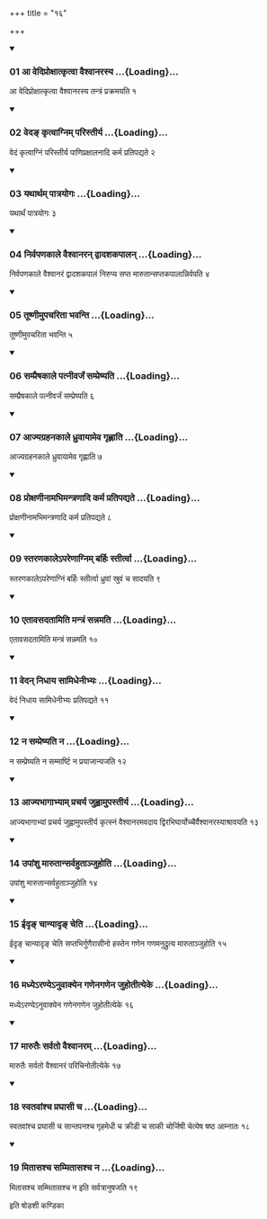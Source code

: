 +++
title = "१६"

+++

<div class="js_include" includetitle="true" newlevelforh1="3" unfilled="" url="/vedAH_yajuH/taittirIyam/sUtram/ApastambaH/shrautam/vishvAsa-prastutiH/17/16/01_A_vediproxAtkRtvA_vaishvAnarasya.md">
<details open><summary><h3>01 आ वेदिप्रोक्षात्कृत्वा वैश्वानरस्य ...{Loading}...</h3></summary>

आ वेदिप्रोक्षात्कृत्वा वैश्वानरस्य तन्त्रं प्रक्रमयति १
</details>
</div>

<div class="js_include collapsed" newlevelforh1="4" title="सर्वाष् टीकाः" url="/vedAH_yajuH/taittirIyam/sUtram/ApastambaH/shrautam/sarvASh_TIkAH/17/16/01_A_vediproxAtkRtvA_vaishvAnarasya.md"> </div>



<div class="js_include collapsed" newlevelforh1="4" title="मूलम्" url="/vedAH_yajuH/taittirIyam/sUtram/ApastambaH/shrautam/mUlam/17/16/01_A_vediproxAtkRtvA_vaishvAnarasya.md"> </div>


<div class="js_include" includetitle="true" newlevelforh1="3" unfilled="" url="/vedAH_yajuH/taittirIyam/sUtram/ApastambaH/shrautam/vishvAsa-prastutiH/17/16/02_veda~N_kRtvAgnim_paristIrya.md">
<details open><summary><h3>02 वेदङ् कृत्वाग्निम् परिस्तीर्य ...{Loading}...</h3></summary>

वेदं कृत्वाग्निं परिस्तीर्य पाणिप्रक्षालनादि कर्म प्रतिपद्यते २
</details>
</div>

<div class="js_include collapsed" newlevelforh1="4" title="सर्वाष् टीकाः" url="/vedAH_yajuH/taittirIyam/sUtram/ApastambaH/shrautam/sarvASh_TIkAH/17/16/02_veda~N_kRtvAgnim_paristIrya.md"> </div>



<div class="js_include collapsed" newlevelforh1="4" title="मूलम्" url="/vedAH_yajuH/taittirIyam/sUtram/ApastambaH/shrautam/mUlam/17/16/02_veda~N_kRtvAgnim_paristIrya.md"> </div>


<div class="js_include" includetitle="true" newlevelforh1="3" unfilled="" url="/vedAH_yajuH/taittirIyam/sUtram/ApastambaH/shrautam/vishvAsa-prastutiH/17/16/03_yathArtham_pAtrayogaH.md">
<details open><summary><h3>03 यथार्थम् पात्रयोगः ...{Loading}...</h3></summary>

यथार्थं पात्रयोगः ३
</details>
</div>

<div class="js_include collapsed" newlevelforh1="4" title="सर्वाष् टीकाः" url="/vedAH_yajuH/taittirIyam/sUtram/ApastambaH/shrautam/sarvASh_TIkAH/17/16/03_yathArtham_pAtrayogaH.md"> </div>



<div class="js_include collapsed" newlevelforh1="4" title="मूलम्" url="/vedAH_yajuH/taittirIyam/sUtram/ApastambaH/shrautam/mUlam/17/16/03_yathArtham_pAtrayogaH.md"> </div>


<div class="js_include" includetitle="true" newlevelforh1="3" unfilled="" url="/vedAH_yajuH/taittirIyam/sUtram/ApastambaH/shrautam/vishvAsa-prastutiH/17/16/04_nirvapaNakAle_vaishvAnaran_dvAdashakapAlan.md">
<details open><summary><h3>04 निर्वपणकाले वैश्वानरन् द्वादशकपालन् ...{Loading}...</h3></summary>

निर्वपणकाले वैश्वानरं द्वादशकपालं निरुप्य सप्त मारुतान्सप्तकपालान्निर्वपति ४
</details>
</div>

<div class="js_include collapsed" newlevelforh1="4" title="सर्वाष् टीकाः" url="/vedAH_yajuH/taittirIyam/sUtram/ApastambaH/shrautam/sarvASh_TIkAH/17/16/04_nirvapaNakAle_vaishvAnaran_dvAdashakapAlan.md"> </div>



<div class="js_include collapsed" newlevelforh1="4" title="मूलम्" url="/vedAH_yajuH/taittirIyam/sUtram/ApastambaH/shrautam/mUlam/17/16/04_nirvapaNakAle_vaishvAnaran_dvAdashakapAlan.md"> </div>


<div class="js_include" includetitle="true" newlevelforh1="3" unfilled="" url="/vedAH_yajuH/taittirIyam/sUtram/ApastambaH/shrautam/vishvAsa-prastutiH/17/16/05_tUShNImupacharitA_bhavanti.md">
<details open><summary><h3>05 तूष्णीमुपचरिता भवन्ति ...{Loading}...</h3></summary>

तूष्णीमुपचरिता भवन्ति ५
</details>
</div>

<div class="js_include collapsed" newlevelforh1="4" title="सर्वाष् टीकाः" url="/vedAH_yajuH/taittirIyam/sUtram/ApastambaH/shrautam/sarvASh_TIkAH/17/16/05_tUShNImupacharitA_bhavanti.md"> </div>



<div class="js_include collapsed" newlevelforh1="4" title="मूलम्" url="/vedAH_yajuH/taittirIyam/sUtram/ApastambaH/shrautam/mUlam/17/16/05_tUShNImupacharitA_bhavanti.md"> </div>


<div class="js_include" includetitle="true" newlevelforh1="3" unfilled="" url="/vedAH_yajuH/taittirIyam/sUtram/ApastambaH/shrautam/vishvAsa-prastutiH/17/16/06_sampraiShakAle_patnIvarjaM_sampreShyati.md">
<details open><summary><h3>06 सम्प्रैषकाले पत्नीवर्जं सम्प्रेष्यति ...{Loading}...</h3></summary>

सम्प्रैषकाले पत्नीवर्जं सम्प्रेष्यति ६
</details>
</div>

<div class="js_include collapsed" newlevelforh1="4" title="सर्वाष् टीकाः" url="/vedAH_yajuH/taittirIyam/sUtram/ApastambaH/shrautam/sarvASh_TIkAH/17/16/06_sampraiShakAle_patnIvarjaM_sampreShyati.md"> </div>



<div class="js_include collapsed" newlevelforh1="4" title="मूलम्" url="/vedAH_yajuH/taittirIyam/sUtram/ApastambaH/shrautam/mUlam/17/16/06_sampraiShakAle_patnIvarjaM_sampreShyati.md"> </div>


<div class="js_include" includetitle="true" newlevelforh1="3" unfilled="" url="/vedAH_yajuH/taittirIyam/sUtram/ApastambaH/shrautam/vishvAsa-prastutiH/17/16/07_AjyagrahanakAle_dhruvAyAmeva_gRhNAti.md">
<details open><summary><h3>07 आज्यग्रहनकाले ध्रुवायामेव गृह्णाति ...{Loading}...</h3></summary>

आज्यग्रहनकाले ध्रुवायामेव गृह्णाति ७
</details>
</div>

<div class="js_include collapsed" newlevelforh1="4" title="सर्वाष् टीकाः" url="/vedAH_yajuH/taittirIyam/sUtram/ApastambaH/shrautam/sarvASh_TIkAH/17/16/07_AjyagrahanakAle_dhruvAyAmeva_gRhNAti.md"> </div>



<div class="js_include collapsed" newlevelforh1="4" title="मूलम्" url="/vedAH_yajuH/taittirIyam/sUtram/ApastambaH/shrautam/mUlam/17/16/07_AjyagrahanakAle_dhruvAyAmeva_gRhNAti.md"> </div>


<div class="js_include" includetitle="true" newlevelforh1="3" unfilled="" url="/vedAH_yajuH/taittirIyam/sUtram/ApastambaH/shrautam/vishvAsa-prastutiH/17/16/08_proxaNInAmabhimantraNAdi_karma_pratipadyate.md">
<details open><summary><h3>08 प्रोक्षणीनामभिमन्त्रणादि कर्म प्रतिपद्यते ...{Loading}...</h3></summary>

प्रोक्षणीनामभिमन्त्रणादि कर्म प्रतिपद्यते ८
</details>
</div>

<div class="js_include collapsed" newlevelforh1="4" title="सर्वाष् टीकाः" url="/vedAH_yajuH/taittirIyam/sUtram/ApastambaH/shrautam/sarvASh_TIkAH/17/16/08_proxaNInAmabhimantraNAdi_karma_pratipadyate.md"> </div>



<div class="js_include collapsed" newlevelforh1="4" title="मूलम्" url="/vedAH_yajuH/taittirIyam/sUtram/ApastambaH/shrautam/mUlam/17/16/08_proxaNInAmabhimantraNAdi_karma_pratipadyate.md"> </div>


<div class="js_include" includetitle="true" newlevelforh1="3" unfilled="" url="/vedAH_yajuH/taittirIyam/sUtram/ApastambaH/shrautam/vishvAsa-prastutiH/17/16/09_staraNakAle-pareNAgnim_barhiH_stIrtvA.md">
<details open><summary><h3>09 स्तरणकालेऽपरेणाग्निम् बर्हिः स्तीर्त्वा ...{Loading}...</h3></summary>

स्तरणकालेऽपरेणाग्निं बर्हिः स्तीर्त्वा ध्रुवां स्रुवं च सादयति ९
</details>
</div>

<div class="js_include collapsed" newlevelforh1="4" title="सर्वाष् टीकाः" url="/vedAH_yajuH/taittirIyam/sUtram/ApastambaH/shrautam/sarvASh_TIkAH/17/16/09_staraNakAle-pareNAgnim_barhiH_stIrtvA.md"> </div>



<div class="js_include collapsed" newlevelforh1="4" title="मूलम्" url="/vedAH_yajuH/taittirIyam/sUtram/ApastambaH/shrautam/mUlam/17/16/09_staraNakAle-pareNAgnim_barhiH_stIrtvA.md"> </div>


<div class="js_include" includetitle="true" newlevelforh1="3" unfilled="" url="/vedAH_yajuH/taittirIyam/sUtram/ApastambaH/shrautam/vishvAsa-prastutiH/17/16/10_etAvasadatAmiti_mantraM_sannamati.md">
<details open><summary><h3>10 एतावसदतामिति मन्त्रं सन्नमति ...{Loading}...</h3></summary>

एतावसदतामिति मन्त्रं सन्नमति १०
</details>
</div>

<div class="js_include collapsed" newlevelforh1="4" title="सर्वाष् टीकाः" url="/vedAH_yajuH/taittirIyam/sUtram/ApastambaH/shrautam/sarvASh_TIkAH/17/16/10_etAvasadatAmiti_mantraM_sannamati.md"> </div>



<div class="js_include collapsed" newlevelforh1="4" title="मूलम्" url="/vedAH_yajuH/taittirIyam/sUtram/ApastambaH/shrautam/mUlam/17/16/10_etAvasadatAmiti_mantraM_sannamati.md"> </div>


<div class="js_include" includetitle="true" newlevelforh1="3" unfilled="" url="/vedAH_yajuH/taittirIyam/sUtram/ApastambaH/shrautam/vishvAsa-prastutiH/17/16/11_vedan_nidhAya_sAmidhenIbhyaH.md">
<details open><summary><h3>11 वेदन् निधाय सामिधेनीभ्यः ...{Loading}...</h3></summary>

वेदं निधाय सामिधेनीभ्यः प्रतिपद्यते ११
</details>
</div>

<div class="js_include collapsed" newlevelforh1="4" title="सर्वाष् टीकाः" url="/vedAH_yajuH/taittirIyam/sUtram/ApastambaH/shrautam/sarvASh_TIkAH/17/16/11_vedan_nidhAya_sAmidhenIbhyaH.md"> </div>



<div class="js_include collapsed" newlevelforh1="4" title="मूलम्" url="/vedAH_yajuH/taittirIyam/sUtram/ApastambaH/shrautam/mUlam/17/16/11_vedan_nidhAya_sAmidhenIbhyaH.md"> </div>


<div class="js_include" includetitle="true" newlevelforh1="3" unfilled="" url="/vedAH_yajuH/taittirIyam/sUtram/ApastambaH/shrautam/vishvAsa-prastutiH/17/16/12_na_sampreShyati_na.md">
<details open><summary><h3>12 न सम्प्रेष्यति न ...{Loading}...</h3></summary>

न सम्प्रेष्यति न सम्मार्ष्टि न प्रयाजान्यजति १२
</details>
</div>

<div class="js_include collapsed" newlevelforh1="4" title="सर्वाष् टीकाः" url="/vedAH_yajuH/taittirIyam/sUtram/ApastambaH/shrautam/sarvASh_TIkAH/17/16/12_na_sampreShyati_na.md"> </div>



<div class="js_include collapsed" newlevelforh1="4" title="मूलम्" url="/vedAH_yajuH/taittirIyam/sUtram/ApastambaH/shrautam/mUlam/17/16/12_na_sampreShyati_na.md"> </div>


<div class="js_include" includetitle="true" newlevelforh1="3" unfilled="" url="/vedAH_yajuH/taittirIyam/sUtram/ApastambaH/shrautam/vishvAsa-prastutiH/17/16/13_AjyabhAgAbhyAm_pracharya_juhvAmupastIrya.md">
<details open><summary><h3>13 आज्यभागाभ्याम् प्रचर्य जुह्वामुपस्तीर्य ...{Loading}...</h3></summary>

आज्यभागाभ्यां प्रचर्य जुह्वामुपस्तीर्य कृत्स्नं वैश्वानरमवदाय द्विरभिघार्योच्चैर्वैश्वानरस्याश्रावयति १३
</details>
</div>

<div class="js_include collapsed" newlevelforh1="4" title="सर्वाष् टीकाः" url="/vedAH_yajuH/taittirIyam/sUtram/ApastambaH/shrautam/sarvASh_TIkAH/17/16/13_AjyabhAgAbhyAm_pracharya_juhvAmupastIrya.md"> </div>



<div class="js_include collapsed" newlevelforh1="4" title="मूलम्" url="/vedAH_yajuH/taittirIyam/sUtram/ApastambaH/shrautam/mUlam/17/16/13_AjyabhAgAbhyAm_pracharya_juhvAmupastIrya.md"> </div>


<div class="js_include" includetitle="true" newlevelforh1="3" unfilled="" url="/vedAH_yajuH/taittirIyam/sUtram/ApastambaH/shrautam/vishvAsa-prastutiH/17/16/14_upAMshu_mArutAnsarvahutAnjuhoti.md">
<details open><summary><h3>14 उपांशु मारुतान्सर्वहुताञ्जुहोति ...{Loading}...</h3></summary>

उपांशु मारुतान्सर्वहुताञ्जुहोति १४
</details>
</div>

<div class="js_include collapsed" newlevelforh1="4" title="सर्वाष् टीकाः" url="/vedAH_yajuH/taittirIyam/sUtram/ApastambaH/shrautam/sarvASh_TIkAH/17/16/14_upAMshu_mArutAnsarvahutAnjuhoti.md"> </div>



<div class="js_include collapsed" newlevelforh1="4" title="मूलम्" url="/vedAH_yajuH/taittirIyam/sUtram/ApastambaH/shrautam/mUlam/17/16/14_upAMshu_mArutAnsarvahutAnjuhoti.md"> </div>


<div class="js_include" includetitle="true" newlevelforh1="3" unfilled="" url="/vedAH_yajuH/taittirIyam/sUtram/ApastambaH/shrautam/vishvAsa-prastutiH/17/16/15_IdR~N_chAnyAdR~N_cheti.md">
<details open><summary><h3>15 ईदृङ् चान्यादृङ् चेति ...{Loading}...</h3></summary>

ईदृङ् चान्यादृङ् चेति सप्तभिर्गुणैरासीनो हस्तेन गणेन गणमनुद्रुत्य मारुताञ्जुहोति १५
</details>
</div>

<div class="js_include collapsed" newlevelforh1="4" title="सर्वाष् टीकाः" url="/vedAH_yajuH/taittirIyam/sUtram/ApastambaH/shrautam/sarvASh_TIkAH/17/16/15_IdR~N_chAnyAdR~N_cheti.md"> </div>



<div class="js_include collapsed" newlevelforh1="4" title="मूलम्" url="/vedAH_yajuH/taittirIyam/sUtram/ApastambaH/shrautam/mUlam/17/16/15_IdR~N_chAnyAdR~N_cheti.md"> </div>


<div class="js_include" includetitle="true" newlevelforh1="3" unfilled="" url="/vedAH_yajuH/taittirIyam/sUtram/ApastambaH/shrautam/vishvAsa-prastutiH/17/16/16_madhye-raNye-nuvAkyena_gaNenagaNena_juhotItyeke.md">
<details open><summary><h3>16 मध्येऽरण्येऽनुवाक्येन गणेनगणेन जुहोतीत्येके ...{Loading}...</h3></summary>

मध्येऽरण्येऽनुवाक्येन गणेनगणेन जुहोतीत्येके १६
</details>
</div>

<div class="js_include collapsed" newlevelforh1="4" title="सर्वाष् टीकाः" url="/vedAH_yajuH/taittirIyam/sUtram/ApastambaH/shrautam/sarvASh_TIkAH/17/16/16_madhye-raNye-nuvAkyena_gaNenagaNena_juhotItyeke.md"> </div>



<div class="js_include collapsed" newlevelforh1="4" title="मूलम्" url="/vedAH_yajuH/taittirIyam/sUtram/ApastambaH/shrautam/mUlam/17/16/16_madhye-raNye-nuvAkyena_gaNenagaNena_juhotItyeke.md"> </div>


<div class="js_include" includetitle="true" newlevelforh1="3" unfilled="" url="/vedAH_yajuH/taittirIyam/sUtram/ApastambaH/shrautam/vishvAsa-prastutiH/17/16/17_mArutaiH_sarvato_vaishvAnaram.md">
<details open><summary><h3>17 मारुतैः सर्वतो वैश्वानरम् ...{Loading}...</h3></summary>

मारुतैः सर्वतो वैश्वानरं परिचिनोतीत्येके १७
</details>
</div>

<div class="js_include collapsed" newlevelforh1="4" title="सर्वाष् टीकाः" url="/vedAH_yajuH/taittirIyam/sUtram/ApastambaH/shrautam/sarvASh_TIkAH/17/16/17_mArutaiH_sarvato_vaishvAnaram.md"> </div>



<div class="js_include collapsed" newlevelforh1="4" title="मूलम्" url="/vedAH_yajuH/taittirIyam/sUtram/ApastambaH/shrautam/mUlam/17/16/17_mArutaiH_sarvato_vaishvAnaram.md"> </div>


<div class="js_include" includetitle="true" newlevelforh1="3" unfilled="" url="/vedAH_yajuH/taittirIyam/sUtram/ApastambaH/shrautam/vishvAsa-prastutiH/17/16/18_svatavAMshcha_praghAsI_cha.md">
<details open><summary><h3>18 स्वतवांश्च प्रघासी च ...{Loading}...</h3></summary>

स्वतवांश्च प्रघासी च सान्तपनश्च गृहमेधी च क्रीडी च साकी चोर्जिषी चेत्येष षष्ठ आम्नातः १८
</details>
</div>

<div class="js_include collapsed" newlevelforh1="4" title="सर्वाष् टीकाः" url="/vedAH_yajuH/taittirIyam/sUtram/ApastambaH/shrautam/sarvASh_TIkAH/17/16/18_svatavAMshcha_praghAsI_cha.md"> </div>



<div class="js_include collapsed" newlevelforh1="4" title="मूलम्" url="/vedAH_yajuH/taittirIyam/sUtram/ApastambaH/shrautam/mUlam/17/16/18_svatavAMshcha_praghAsI_cha.md"> </div>


<div class="js_include" includetitle="true" newlevelforh1="3" unfilled="" url="/vedAH_yajuH/taittirIyam/sUtram/ApastambaH/shrautam/vishvAsa-prastutiH/17/16/19_mitAsashcha_sammitAsashcha_na.md">
<details open><summary><h3>19 मितासश्च सम्मितासश्च न ...{Loading}...</h3></summary>

मितासश्च सम्मितासश्च न इति सर्वत्रानुषजति १९
</details>
</div>

<div class="js_include collapsed" newlevelforh1="4" title="सर्वाष् टीकाः" url="/vedAH_yajuH/taittirIyam/sUtram/ApastambaH/shrautam/sarvASh_TIkAH/17/16/19_mitAsashcha_sammitAsashcha_na.md"> </div>



<div class="js_include collapsed" newlevelforh1="4" title="मूलम्" url="/vedAH_yajuH/taittirIyam/sUtram/ApastambaH/shrautam/mUlam/17/16/19_mitAsashcha_sammitAsashcha_na.md"> </div>





  
इति षोडशी कण्डिका 
